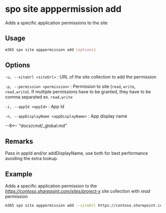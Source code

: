 # spo site apppermission add

Adds a specific application permissions to the site

## Usage

```sh
m365 spo site apppermission add [options]
```

## Options

`-u, --siteUrl <siteUrl>`
: URL of the site collection to add the permission

`-p, --permission <permission>`
: Permission to site (`read`, `write`, `read,write`). If multiple permissions have to be granted, they have to be comma separated ex. `read,write`

`-i, --appId <appId>`
: App Id

`-n, --appDisplayName <appDisplayName>`
: App display name

--8<-- "docs/cmd/_global.md"

## Remarks
Pass in appId and/or addDisplayName, use both for best performance avoiding the extra lookup.

## Example

Adds a specific application permission to the _https://contoso.sharepoint.com/sites/project-x_ site collection with _read_ permission 

```sh
m365 spo site apppermission add --siteUrl https://contoso.sharepoint.com/sites/project-x --permission read --appDisplayName Foo
```
